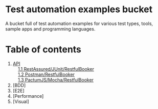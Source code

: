 # Test automation examples bucket
A bucket full of test automation examples for various test types, tools, sample apps and programming languages.

# Table of contents
1. [API](https://github.com/azeljkovic/test-automation-examples-bucket/tree/main/API)  
&nbsp;&nbsp;&nbsp;
[1.1 RestAssured/JUnit/RestfulBooker](https://github.com/azeljkovic/test-automation-examples-bucket/tree/main/API/RestAssured-JUnit-RestfulBooker)  
&nbsp;&nbsp;&nbsp;
[1.2 Postman/RestfulBooker](https://github.com/azeljkovic/test-automation-bucket-part2-examples/tree/main/API/Postman-RestfulBooker)  
&nbsp;&nbsp;&nbsp;
[1.3 PactumJS/Mocha/RestfulBooker](https://github.com/azeljkovic/test-automation-bucket-part2-examples/tree/main/API/PactumJS-Mocha-RestfulBooker)  
2. [BDD]  
3. [E2E]
4. [Performance]  
5. [Visual] 
